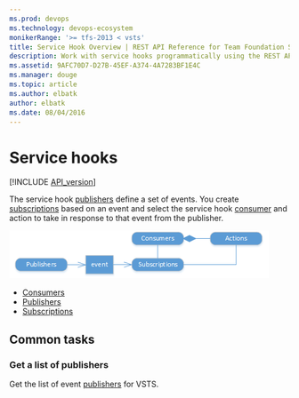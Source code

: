 ```yaml
---
ms.prod: devops
ms.technology: devops-ecosystem
monikerRange: '>= tfs-2013 < vsts'
title: Service Hook Overview | REST API Reference for Team Foundation Server
description: Work with service hooks programmatically using the REST APIs for Team Foundation Server.
ms.assetid: 9AFC70D7-D27B-45EF-A374-4A7283BF1E4C
ms.manager: douge
ms.topic: article
ms.author: elbatk
author: elbatk
ms.date: 08/04/2016
---
```


# Service hooks
[!INCLUDE [API_version](../_data/version.md)]



The service hook [publishers](./publishers.md) define a set of events. You create [subscriptions](./subscriptions.md) based on an event and select the 
service hook [consumer](./consumers.md) and action to take in response to that event from the publisher.

![service hook resources](./_img/service-hook-resources.png)

* [Consumers](./consumers.md)
* [Publishers](./publishers.md)
* [Subscriptions](./subscriptions.md)

## Common tasks

### Get a list of publishers

Get the list of event [publishers](./publishers.md#getalistofpublishers) for VSTS.
